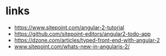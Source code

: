 # links

* https://www.sitepoint.com/angular-2-tutorial
* https://github.com/sitepoint-editors/angular2-todo-app
* https://dzone.com/articles/typed-front-end-with-angular-2
* www.sitepoint.com/whats-new-in-angularjs-2/
